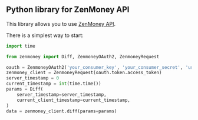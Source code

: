 ## Python library for ZenMoney API
This library allows you to use [ZenMoney API](https://github.com/zenmoney/ZenPlugins/wiki/ZenMoney-API).

There is a simplest way to start:

```python
import time

from zenmoney import Diff, ZenmoneyOAuth2, ZenmoneyRequest

oauth = ZenmoneyOAuth2('your_consumer_key', 'your_consumer_secret', 'user_name', 'user_password')
zenmoney_client = ZenmoneyRequest(oauth.token.access_token)
server_timestamp = 0
current_timestamp = int(time.time())
params = Diff(
    server_timestamp=server_timestamp,
    current_client_timestamp=current_timestamp,
)
data = zenmoney_client.diff(params=params)
```
